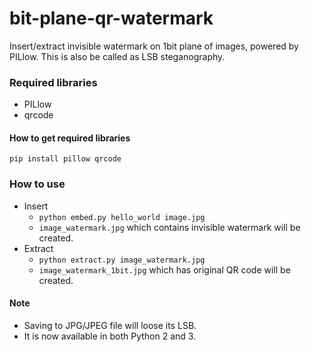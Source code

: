 # bit-plane-qr-watermark
Insert/extract invisible watermark on 1bit plane of images, powered by PILlow.
This is also be called as LSB steganography.

### Required libraries
  - PILlow
  - qrcode

#### How to get required libraries
`pip install pillow qrcode`

### How to use
  - Insert
    - `python embed.py hello_world image.jpg`
    - `image_watermark.jpg` which contains invisible watermark will be created.
  - Extract
    - `python extract.py image_watermark.jpg`
    - `image_watermark_1bit.jpg` which has original QR code will be created.

#### Note
  - Saving to JPG/JPEG file will loose its LSB.
  - It is now available in both Python 2 and 3.

